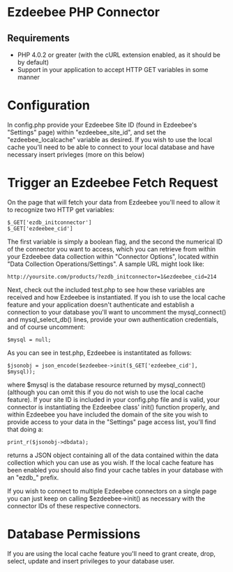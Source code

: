 Ezdeebee PHP Connector
======================

Requirements
------------

* PHP 4.0.2 or greater (with the cURL extension enabled, as it should be by default)
* Support in your application to accept HTTP GET variables in some manner

Configuration
=============

In config.php provide your Ezdeebee Site ID (found in Ezdeebee's "Settings" page) within "ezdeebee_site_id", and set the "ezdeebee_localcache" variable as desired. If you wish to use the local cache you'll need to be able to connect to your local database and have necessary insert privleges (more on this below)

Trigger an Ezdeebee Fetch Request
=================================

On the page that will fetch your data from Ezdeebee you'll need to allow it to recognize two HTTP get variables:

	$_GET['ezdb_initconnector']
	$_GET['ezdeebee_cid']

The first variable is simply a boolean flag, and the second the numerical ID of the connector you want to access, which you can retrieve from within your Ezdeebee data collection within "Connector Options", located within "Data Collection Operations/Settings". A sample URL might look like:

	http://yoursite.com/products/?ezdb_initconnector=1&ezdeebee_cid=214

Next, check out the included test.php to see how these variables are received and how Ezdeebee is instantiated. If you ish to use the local cache feature and your application doesn't authenticate and establish a connection to your database you'll want to uncomment the mysql_connect() and mysql_select_db() lines, provide your own authentication credentials, and of course uncomment:

	$mysql = null;

As you can see in test.php, Ezdeebee is instantitated as follows:

	$jsonobj = json_encode($ezdeebee->init($_GET['ezdeebee_cid'], $mysql));
	
where $mysql is the database resource returned by mysql_connect() (although you can omit this if you do not wish to use the local cache feature). If your site ID is included in your config.php file and is valid, your connector is instantiating the Ezdeebee class' init() function properly, and within Ezdeebee you have included the domain of the site you wish to provide access to your data in the "Settings" page access list, you'll find that doing a:

	print_r($jsonobj->dbdata);
	
returns a JSON object containing all of the data contained within the data collection which you can use as you wish. If the local cache feature has been enabled you should also find your cache tables in your database with an "ezdb_" prefix.

If you wish to connect to multiple Ezdeebee connectors on a single page you can just keep on calling $ezdeebee->init() as necessary with the connector IDs of these respective connectors.

Database Permissions
====================

If you are using the local cache feature you'll need to grant create, drop, select, update and insert privileges to your database user.